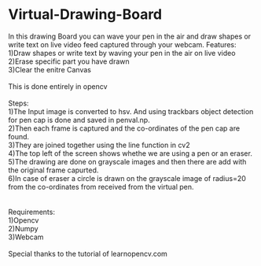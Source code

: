 # Virtual-Drawing-Board
In this drawing Board you can wave your pen in the air and draw shapes or write text on live video feed captured through your webcam.
Features:<br/>
1)Draw shapes or write text by waving your pen in the air on live video
<br/>2)Erase specific part you have drawn
<br/>3)Clear the enitre Canvas
<br/>
<br/>This is done entirely in opencv
<br/>
<br/>Steps:
<br/>1)The Input image is converted to hsv. And using trackbars object detection for pen cap is done and saved in penval.np. 
<br/>2)Then each frame is captured and the co-ordinates of the pen cap are found. 
<br/>3)They are joined together using the line function in cv2
<br/>4)The top left of the screen shows whethe we are using a pen or an eraser.
<br/>5)The drawing are done on grayscale images and then there are add with the original frame capurted.
<br/>6)In case of eraser a circle is drawn on the grayscale image of radius=20 from the co-ordinates from received from the virtual pen.
<br/>
<br/>
<br/>Requirements:
<br/>1)Opencv
<br/>2)Numpy
<br/>3)Webcam
<br/>
<br/>Special thanks to the tutorial of learnopencv.com
